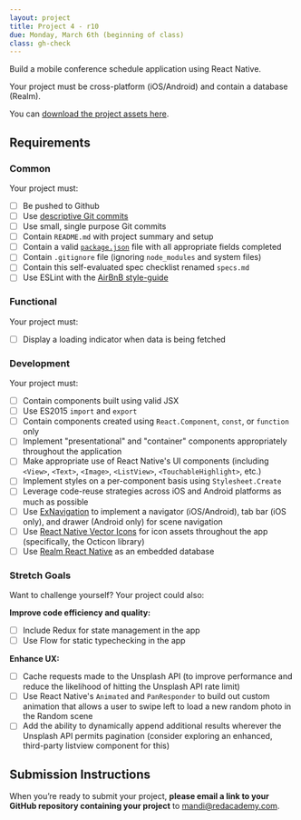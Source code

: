 ```yaml
---
layout: project
title: Project 4 - r10
due: Monday, March 6th (beginning of class)
class: gh-check
---
```


Build a mobile conference schedule application using React Native.

Your project must be cross-platform (iOS/Android) and contain a database (Realm).

You can [download the project assets here](**TBA**).

## Requirements

### Common

Your project must:

- [ ] Be pushed to Github
- [ ] Use [descriptive Git commits](http://chris.beams.io/posts/git-commit/)
- [ ] Use small, single purpose Git commits
- [ ] Contain `README.md` with project summary and setup
- [ ] Contain a valid [`package.json`](http://browsenpm.org/package.json) file with all appropriate fields completed
- [ ] Contain `.gitignore` file (ignoring `node_modules` and system files)
- [ ] Contain this self-evaluated spec checklist renamed `specs.md`
- [ ] Use ESLint with the [AirBnB style-guide](https://github.com/airbnb/javascript)

### Functional

Your project must:

- [ ] Display a loading indicator when data is being fetched

### Development

Your project must:

- [ ] Contain components built using valid JSX
- [ ] Use ES2015 `import` and `export`
- [ ] Contain components created using `React.Component`, `const`, or `function` only
- [ ] Implement "presentational" and "container" components appropriately throughout the application
- [ ] Make appropriate use of React Native's UI components (including `<View>`, `<Text>`, `<Image>`, `<ListView>`, `<TouchableHighlight>`, etc.)
- [ ] Implement styles on a per-component basis using `Stylesheet.Create`
- [ ] Leverage code-reuse strategies across iOS and Android platforms as much as possible
- [ ] Use [ExNavigation](https://github.com/wix/react-native-navigation) to implement a navigator (iOS/Android), tab bar (iOS only), and drawer (Android only) for scene navigation
- [ ] Use [React Native Vector Icons](https://github.com/oblador/react-native-vector-icons) for icon assets throughout the app (specifically, the Octicon library)
- [ ] Use [Realm React Native](https://realm.io/docs/react-native/latest/) as an embedded database

### Stretch Goals

Want to challenge yourself? Your project could also:

**Improve code efficiency and quality:**

- [ ] Include Redux for state management in the app
- [ ] Use Flow for static typechecking in the app

**Enhance UX:**

- [ ] Cache requests made to the Unsplash API (to improve performance and reduce the likelihood of hitting the Unsplash API rate limit)
- [ ] Use React Native's `Animated` and `PanResponder` to build out custom animation that allows a user to swipe left to load a new random photo in the Random scene
- [ ] Add the ability to dynamically append additional results wherever the Unsplash API permits pagination (consider exploring an enhanced, third-party listview component for this)

## Submission Instructions

When you’re ready to submit your project, **please email a link to your GitHub repository containing your project** to mandi@redacademy.com.
